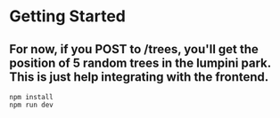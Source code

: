 # Getting Started

## For now, if you POST to /trees, you'll get the position of 5 random trees in the lumpini park. This is just help integrating with the frontend.


```
npm install
npm run dev
```

